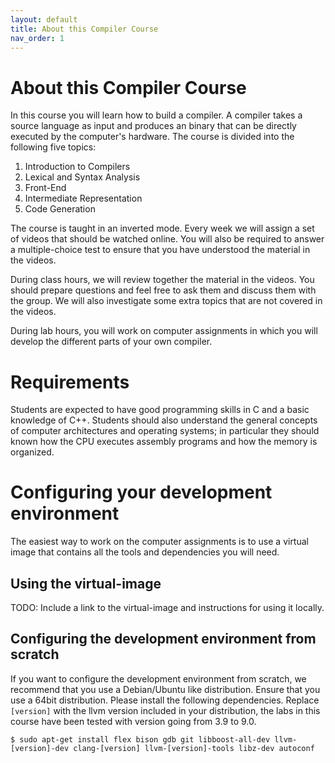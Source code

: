 ```yaml
---
layout: default
title: About this Compiler Course
nav_order: 1
---
```


# About this Compiler Course

In this course you will learn how to build a compiler. A compiler takes a source language as input and produces an binary that can be directly executed by the computer's hardware. The course is divided into the following five topics:

1.  Introduction to Compilers
2.  Lexical and Syntax Analysis
3.  Front-End
4.  Intermediate Representation
5.  Code Generation

The course is taught in an inverted mode. Every week we will assign a set of videos that should be watched online. You will also be required to answer a multiple-choice test to ensure that you have understood the material in the videos.

During class hours, we will review together the material in the videos. You should prepare questions and feel free to ask them and discuss them with the group. We will also investigate some extra topics that are not covered in the videos.

During lab hours, you will work on computer assignments in which you will develop the different parts of your own compiler.

# Requirements

Students are expected to have good programming skills in C and a basic knowledge of C++. Students should also understand the general concepts of computer architectures and operating systems; in particular they should known how the CPU executes assembly programs and how the memory is organized.

# Configuring your development environment

The easiest way to work on the computer assignments is to use a virtual image that contains all the tools and dependencies you will need.

## Using the virtual-image

TODO: Include a link to the virtual-image and instructions for using it locally.

## Configuring the development environment from scratch

If you want to configure the development environment from scratch, we recommend that you use a Debian/Ubuntu like distribution. Ensure that you use a 64bit distribution. Please install the following dependencies. Replace `[version]` with the llvm version included in your distribution, the labs in this course have been tested with version going from 3.9 to 9.0.

```$ sudo apt-get install flex bison gdb git libboost-all-dev llvm-[version]-dev clang-[version] llvm-[version]-tools libz-dev autoconf```
